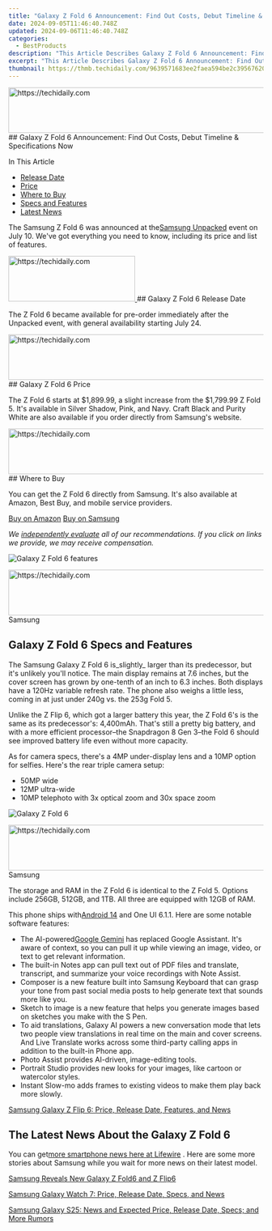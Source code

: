 ```yaml
---
title: "Galaxy Z Fold 6 Announcement: Find Out Costs, Debut Timeline & Specifications Now!"
date: 2024-09-05T11:46:40.748Z
updated: 2024-09-06T11:46:40.748Z
categories:
  - BestProducts
description: "This Article Describes Galaxy Z Fold 6 Announcement: Find Out Costs, Debut Timeline & Specifications Now!"
excerpt: "This Article Describes Galaxy Z Fold 6 Announcement: Find Out Costs, Debut Timeline & Specifications Now!"
thumbnail: https://thmb.techidaily.com/9639571683ee2faea594be2c39567620326555f8bc5c4f30294cc9c1768a16b7.jpg
---
```


<!-- affiliate ads begin -->
<a href="https://appsumo.8odi.net/c/5597632/2128842/7443" target="_top" id="2128842">
  <img src="//a.impactradius-go.com/display-ad/7443-2128842" border="0" alt="https://techidaily.com" width="600" height="90"/>
</a>
<img height="0" width="0" src="https://appsumo.8odi.net/i/5597632/2128842/7443" style="position:absolute;visibility:hidden;" border="0" />
<!-- affiliate ads end -->
## Galaxy Z Fold 6 Announcement: Find Out Costs, Debut Timeline & Specifications Now

 In This Article

* [Release Date](https://www.lifewire.com/#toc-galaxy-z-fold-6-release-date)
* [Price](https://www.lifewire.com/#toc-galaxy-z-fold-6-price)
* [Where to Buy](https://www.lifewire.com/#toc-where-to-buy)
* [Specs and Features](https://www.lifewire.com/#toc-galaxy-z-fold-6-specs-and-features)
* [Latest News](https://www.lifewire.com/#toc-the-latest-news-about-the-galaxy-z-fold-6)

 The Samsung Z Fold 6 was announced at the[Samsung Unpacked](https://www.lifewire.com/samsung-unpacked-news-and-rumors-5093153) event on July 10\. We've got everything you need to know, including its price and list of features.

<!-- affiliate ads begin -->
<a href="https://aligracehair.sjv.io/c/5597632/2115930/19272" target="_top" id="2115930">
  <img src="//a.impactradius-go.com/display-ad/19272-2115930" border="0" alt="https://techidaily.com" width="250" height="90"/>
</a>
<img height="0" width="0" src="https://aligracehair.sjv.io/i/5597632/2115930/19272" style="position:absolute;visibility:hidden;" border="0" />
<!-- affiliate ads end -->
## Galaxy Z Fold 6 Release Date

 The Z Fold 6 became available for pre-order immediately after the Unpacked event, with general availability starting July 24.

<!-- affiliate ads begin -->
<a href="https://appsumo.8odi.net/c/5597632/2130885/7443" target="_top" id="2130885">
  <img src="//a.impactradius-go.com/display-ad/7443-2130885" border="0" alt="https://techidaily.com" width="600" height="90"/>
</a>
<img height="0" width="0" src="https://appsumo.8odi.net/i/5597632/2130885/7443" style="position:absolute;visibility:hidden;" border="0" />
<!-- affiliate ads end -->
## Galaxy Z Fold 6 Price

 The Z Fold 6 starts at $1,899.99, a slight increase from the $1,799.99 Z Fold 5\. It's available in Silver Shadow, Pink, and Navy. Craft Black and Purity White are also available if you order directly from Samsung's website.

<!-- affiliate ads begin -->
<a href="https://appsumo.8odi.net/c/5597632/2118304/7443" target="_top" id="2118304">
  <img src="//a.impactradius-go.com/display-ad/7443-2118304" border="0" alt="https://techidaily.com" width="600" height="90"/>
</a>
<img height="0" width="0" src="https://appsumo.8odi.net/i/5597632/2118304/7443" style="position:absolute;visibility:hidden;" border="0" />
<!-- affiliate ads end -->
## Where to Buy

 You can get the Z Fold 6 directly from Samsung. It's also available at Amazon, Best Buy, and mobile service providers.

[Buy on Amazon](https://www.amazon.com/SAMSUNG-Storage-Preorder-Unlocked-Smartphone/dp/B0D64YKWP1?tag=lifewire-onsite-prod-20&ascsubtag=8418354%7Cn177bdf75f036439fae5f30cbec95596120%7C) [Buy on Samsung](https://shop-links.co/link/?exclusive=1&publisher_slug=itechdaily19598&url=https%3A%2F%2Fwww.samsung.com%2Fus%2Fsmartphones%2Fgalaxy-z-flip6%2Fbuy%2Fgalaxy-z-flip6-512gb-unlocked-sm-f741uakexaa%2F%3Fcid%3Dsem-mktg-pfs-mob-us-google-na-07102024-142315-%26ds%255Fe%3DGOOGLE-cr%3A0-pl%3A394179295-%26ds%255Fc%3DCN%7EB6-Core%255FID%7En%255FPR%7Ef2h24-b6%255FSB%7Esmart%255FPH%7Eresv%255FKS%7Eba%255FMK%7Eus%255FOB%7Econv%255FFS%7Elo%255FFF%7En%255FBS%7Emx%255FKM%7Eexact-%26ds%255Fag%3DID%7En%255FAG%7EB6-Core%255FAE%7Emass%255FAT%7Estads%255FMD%7Eh%255FPK%7Eroah%255FPB%7Egoogle%255FPL%7Esa360%255FCH%7Esearch%255FFF%7En-%26ds%255Fk%3Dsamsung%2Bgalaxy%2Bz%2Bflip%2B6%26gad%255Fsource%3D1%26gclid%3DCjwKCAjw4ri0BhAvEiwA8oo6F6JYGeq006RBM7DZSERQiJT2FKwaBK8YyoyHGnwysF%255FAJADFhitTqhoCSKYQAvD%255FBwE%26gclsrc%3Daw.ds)

 _We [independently evaluate](https://www.lifewire.com/commerce-guidelines-and-mission-4157971) all of our recommendations. If you click on links we provide, we may receive compensation._

![Galaxy Z Fold 6 features](https://www.lifewire.com/thmb/EaUg0KEkqX9X8h73F8etv7PJTCQ=/960x0/filters:no_upscale():max_bytes(150000):strip_icc():format(webp)/ZFold6Features-4576eb9282ce4effa110266142ad6083.jpg)

<!-- affiliate ads begin -->
<a href="https://appsumo.8odi.net/c/5597632/2132160/7443" target="_top" id="2132160">
  <img src="//a.impactradius-go.com/display-ad/7443-2132160" border="0" alt="https://techidaily.com" width="600" height="90"/>
</a>
<img height="0" width="0" src="https://appsumo.8odi.net/i/5597632/2132160/7443" style="position:absolute;visibility:hidden;" border="0" />
<!-- affiliate ads end -->
Samsung

## Galaxy Z Fold 6 Specs and Features

 The Samsung Galaxy Z Fold 6 is_slightly_ larger than its predecessor, but it's unlikely you'll notice. The main display remains at 7.6 inches, but the cover screen has grown by one-tenth of an inch to 6.3 inches. Both displays have a 120Hz variable refresh rate. The phone also weighs a little less, coming in at just under 240g vs. the 253g Fold 5.

 Unlike the Z Flip 6, which got a larger battery this year, the Z Fold 6's is the same as its predecessor's: 4,400mAh. That's still a pretty big battery, and with a more efficient processor–the Snapdragon 8 Gen 3–the Fold 6 should see improved battery life even without more capacity.  

 As for camera specs, there's a 4MP under-display lens and a 10MP option for selfies. Here's the rear triple camera setup:

* 50MP wide
* 12MP ultra-wide
* 10MP telephoto with 3x optical zoom and 30x space zoom

![Galaxy Z Fold 6](https://www.lifewire.com/thmb/jv0KCBUuJilr8B-ysqDfkhraQeE=/960x0/filters:no_upscale():max_bytes(150000):strip_icc():format(webp)/ZFold6-9a9469bd0783400f9945a13cc66e8c66.jpg)

<!-- affiliate ads begin -->
<a href="https://ursime.pxf.io/c/5597632/2136545/16384" target="_top" id="2136545">
  <img src="//a.impactradius-go.com/display-ad/16384-2136545" border="0" alt="https://techidaily.com" width="728" height="90"/>
</a>
<img height="0" width="0" src="https://ursime.pxf.io/i/5597632/2136545/16384" style="position:absolute;visibility:hidden;" border="0" />
<!-- affiliate ads end -->
Samsung

 The storage and RAM in the Z Fold 6 is identical to the Z Fold 5\. Options include 256GB, 512GB, and 1TB. All three are equipped with 12GB of RAM.

 This phone ships with[Android 14](https://www.lifewire.com/android-14-7496192) and One UI 6.1.1\. Here are some notable software features:

* The AI-powered[Google Gemini](https://www.lifewire.com/what-is-google-bard-7151624) has replaced Google Assistant. It's aware of context, so you can pull it up while viewing an image, video, or text to get relevant information.
* The built-in Notes app can pull text out of PDF files and translate, transcript, and summarize your voice recordings with Note Assist.
* Composer is a new feature built into Samsung Keyboard that can grasp your tone from past social media posts to help generate text that sounds more like you.
* Sketch to image is a new feature that helps you generate images based on sketches you make with the S Pen.
* To aid translations, Galaxy AI powers a new conversation mode that lets two people view translations in real time on the main and cover screens. And Live Translate works across some third-party calling apps in addition to the built-in Phone app.
* Photo Assist provides AI-driven, image-editing tools.
* Portrait Studio provides new looks for your images, like cartoon or watercolor styles.
* Instant Slow-mo adds frames to existing videos to make them play back more slowly.

[Samsung Galaxy Z Flip 6: Price, Release Date, Features, and News](https://www.lifewire.com/samsung-galaxy-z-flip-6-8621840)

## The Latest News About the Galaxy Z Fold 6

 You can get[more smartphone news here at Lifewire](https://www.lifewire.com/mobile-phone-news-4796390) . Here are some more stories about Samsung while you wait for more news on their latest model.

[Samsung Reveals New Galaxy Z Fold6 and Z Flip6](https://www.lifewire.com/samsung-reveals-new-galaxy-z-fold6-and-z-flip6-8675427)

[Samsung Galaxy Watch 7: Price, Release Date, Specs, and News](https://www.lifewire.com/samsung-galaxy-watch-7-8607182)

[Samsung Galaxy S25: News and Expected Price, Release Date, Specs; and More Rumors](https://www.lifewire.com/samsung-galaxy-s25-8636730)

<ins class="adsbygoogle"
     style="display:block"
     data-ad-format="autorelaxed"
     data-ad-client="ca-pub-7571918770474297"
     data-ad-slot="1223367746"></ins>



<ins class="adsbygoogle"
     style="display:block"
     data-ad-client="ca-pub-7571918770474297"
     data-ad-slot="8358498916"
     data-ad-format="auto"
     data-full-width-responsive="true"></ins>


